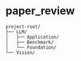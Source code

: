# paper_review

```text
project-root/
├── LLM/
│   ├── Application/
│   ├── Benchmark/
│   └── Foundation/
└── Vision/
```
